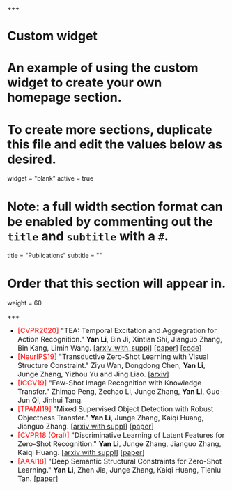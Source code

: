 +++
# Custom widget
# An example of using the custom widget to create your own homepage section.
# To create more sections, duplicate this file and edit the values below as desired.
widget = "blank"
active = true

# Note: a full width section format can be enabled by commenting out the `title` and `subtitle` with a `#`.
title = "Publications"
subtitle = ""

# Order that this section will appear in.
weight = 60

+++

* <font size=3><font color=red>[CVPR2020]</font> "TEA: Temporal Excitation and Aggregration for Action Recognition." **Yan Li**, Bin Ji, Xintian Shi, Jianguo Zhang, Bin Kang, Limin Wang. [[arxiv_with_suppl](https://arxiv.org/abs/2004.01398)] [[paper](https://openaccess.thecvf.com/content_CVPR_2020/html/Li_TEA_Temporal_Excitation_and_Aggregation_for_Action_Recognition_CVPR_2020_paper.html)] [[code](https://github.com/Phoenix1327/tea-action-recognition)]</font >
* <font size=3><font color=red>[NeurIPS19]</font> "Transductive Zero-Shot Learning with Visual Structure Constraint." Ziyu Wan, Dongdong Chen, **Yan Li**, Junge Zhang, Yizhou Yu and Jing Liao. [[arxiv](https://arxiv.org/abs/1901.01570)]</font>
* <font size=3><font color=red>[ICCV19]</font> "Few-Shot Image Recognition with Knowledge Transfer." Zhimao Peng, Zechao Li, Junge Zhang, **Yan Li**, Guo-Jun Qi, Jinhui Tang.</font>
* <font size=3><font color=red>[TPAMI19]</font> "Mixed Supervised Object Detection with Robust Objectness Transfer." **Yan Li**, Junge Zhang, Kaiqi Huang, Jianguo Zhang. [[arxiv with suppl](https://arxiv.org/abs/1802.09778)] [[paper](https://ieeexplore.ieee.org/abstract/document/8304628)]</font>
* <font size=3><font color=red>[CVPR18 (Oral)]</font> "Discriminative Learning of Latent Features for Zero-Shot Recognition." **Yan Li**, Junge Zhang, Jianguo Zhang, Kaiqi Huang. [[arxiv with suppl](https://arxiv.org/abs/1803.06731)] [[paper](http://openaccess.thecvf.com/content_cvpr_2018/papers/Li_Discriminative_Learning_of_CVPR_2018_paper.pdf)]</font>
* <font size=3><font color=red>[AAAI18]</font> "Deep Semantic Structural Constraints for Zero-Shot Learning." **Yan Li**, Zhen Jia, Junge Zhang, Kaiqi Huang, Tieniu Tan. [[paper](https://www.aaai.org/ocs/index.php/AAAI/AAAI18/paper/viewPaper/16309)]</font>
